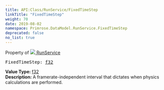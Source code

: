 ```yaml
---
title: API:Class/RunService/FixedTimeStep
linkTitle: "FixedTimeStep"
weight: 70
date: 2019-08-02
namespace: Primrose.DataModel.RunService.FixedTimeStep
deprecated: false
no_list: true
---
```

Property of <a href="/docs/api-reference/Class/RunService"><img src="/icons/silk/method.png"/>&nbsp;RunService</a>
<pre class="method-declaration">
FixedTimeStep: <a class="type" href="/docs/api-reference/System/Primitives#single">f32</a></pre>
<b>Value Type: </b>
<a class="type" href="/docs/api-reference/System/Primitives#single">f32</a>
<br/>
<b>Description: </b>
A framerate-independent interval that dictates when physics calculations are performed.

